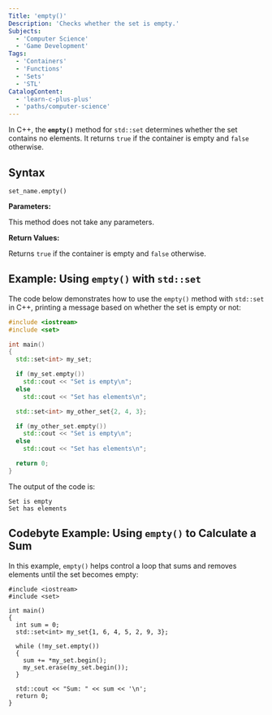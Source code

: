 ```yaml
---
Title: 'empty()'
Description: 'Checks whether the set is empty.'
Subjects:
  - 'Computer Science'
  - 'Game Development'
Tags:
  - 'Containers'
  - 'Functions'
  - 'Sets'
  - 'STL'
CatalogContent:
  - 'learn-c-plus-plus'
  - 'paths/computer-science'
---
```


In C++, the **`empty()`** method for `std::set` determines whether the set contains no elements. It returns `true` if the container is empty and `false` otherwise.

## Syntax

```pseudo
set_name.empty()
```

**Parameters:**

This method does not take any parameters.

**Return Values:**

Returns `true` if the container is empty and `false` otherwise.

## Example: Using `empty()` with `std::set`

The code below demonstrates how to use the `empty()` method with `std::set` in C++, printing a message based on whether the set is empty or not:

```cpp
#include <iostream>
#include <set>

int main()
{
  std::set<int> my_set;

  if (my_set.empty())
    std::cout << "Set is empty\n";
  else
    std::cout << "Set has elements\n";

  std::set<int> my_other_set{2, 4, 3};

  if (my_other_set.empty())
    std::cout << "Set is empty\n";
  else
    std::cout << "Set has elements\n";

  return 0;
}
```

The output of the code is:

```shell
Set is empty
Set has elements
```

## Codebyte Example: Using `empty()` to Calculate a Sum

In this example, `empty()` helps control a loop that sums and removes elements until the set becomes empty:

```codebyte/cpp
#include <iostream>
#include <set>

int main()
{
  int sum = 0;
  std::set<int> my_set{1, 6, 4, 5, 2, 9, 3};

  while (!my_set.empty())
  {
    sum += *my_set.begin();
    my_set.erase(my_set.begin());
  }

  std::cout << "Sum: " << sum << '\n';
  return 0;
}
```
